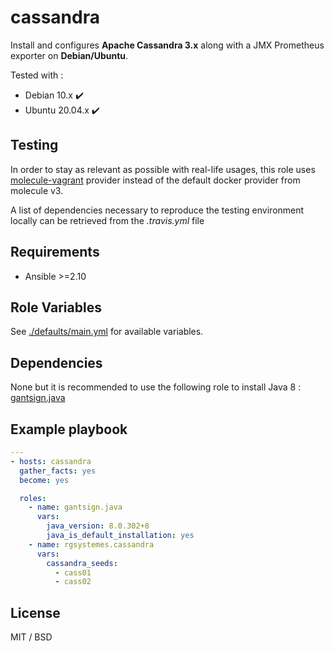 cassandra
=========

Install and configures **Apache Cassandra 3.x** along with a JMX Prometheus exporter on **Debian/Ubuntu**.

Tested with :
- Debian 10.x :heavy_check_mark:
- Ubuntu 20.04.x :heavy_check_mark:

Testing
-------

In order to stay as relevant as possible with real-life usages, this role uses [molecule-vagrant](https://github.com/ansible-community/molecule-vagrant) provider instead of the default docker provider from molecule v3.

A list of dependencies necessary to reproduce the testing environment locally can be retrieved from the *.travis.yml* file

Requirements
------------

- Ansible >=2.10

Role Variables
--------------

See [./defaults/main.yml](./defaults/main.yml) for available variables.

Dependencies
------------

None but it is recommended to use the following role to install Java 8 : [gantsign.java](https://github.com/gantsign/ansible-role-java)

Example playbook
----------------

```yaml
---
- hosts: cassandra
  gather_facts: yes
  become: yes

  roles:
    - name: gantsign.java
      vars:
        java_version: 8.0.302+8
        java_is_default_installation: yes
    - name: rgsystemes.cassandra
      vars:
        cassandra_seeds: 
          - cass01
          - cass02

```

License
-------

MIT / BSD
